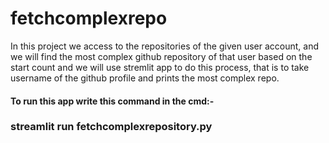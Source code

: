 # fetchcomplexrepo

In this project we access to the repositories of the given user account, and we will find the most complex github repository of that user based on the start count and we will use stremlit app to do this process, that is to take username of the github profile and prints the most complex repo.

#### To run this app write this command in the cmd:-  
### streamlit run fetchcomplexrepository.py
